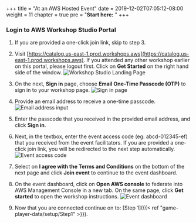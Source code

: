 +++
title = "At an AWS Hosted Event"
date = 2019-12-02T07:05:12-08:00
weight = 11
chapter = true
pre = "<b>Start here:</b> "
+++

### Login to AWS Workshop Studio Portal

1. If you are provided a one-click join link, skip to step 3.

2. Visit [https://catalog.us-east-1.prod.workshops.aws](https://catalog.us-east-1.prod.workshops.aws). If you attended any other workshop earlier on this portal, please logout first. Click on **Get Started** on the right hand side of the window.
![Workshop Studio Landing Page](/images/aws-ws-event1.png)

3. On the next, **Sign in** page, choose **Email One-Time Passcode (OTP)** to sign in to your workshop page.
![Sign in page](/images/aws-ws-event2.png)

4. Provide an email address to receive a one-time passcode.
![Email address input](/images/aws-ws-event3.png)

5. Enter the passcode that you received in the provided email address, and click **Sign in**.

6. Next, in the textbox, enter the event access code (eg: abcd-012345-ef) that you received from the event facilitators. If you are provided a one-click join link, you will be redirected to the next step automatically.
![Event access code](/images/aws-ws-event4.png)

7. Select on **I agree with the Terms and Conditions** on the bottom of the next page and click **Join event** to continue to the event dashboard.

8. On the event dashboard, click on **Open AWS console** to federate into AWS Management Console in a new tab. On the same page, click **Get started** to open the workshop instructions.
![Event dashboard](/images/aws-ws-event5.png)

9. Now that you are connected continue on to: [Step 1]({{< ref "game-player-data/setup/Step1" >}}).
